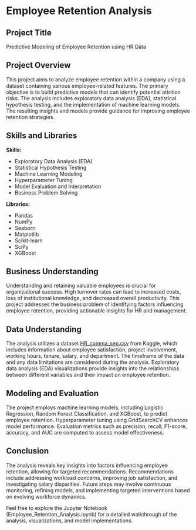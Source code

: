 # Employee Retention Analysis

## Project Title
Predictive Modeling of Employee Retention using HR Data

## Project Overview
This project aims to analyze employee retention within a company using a dataset containing various employee-related features. The primary objective is to build predictive models that can identify potential attrition risks. The analysis includes exploratory data analysis (EDA), statistical hypothesis testing, and the implementation of machine learning models. The resulting insights and models provide guidance for improving employee retention strategies.

## Skills and Libraries
**Skills:**
- Exploratory Data Analysis (EDA)
- Statistical Hypothesis Testing
- Machine Learning Modeling
- Hyperparameter Tuning
- Model Evaluation and Interpretation
- Business Problem Solving

**Libraries:**
- Pandas
- NumPy
- Seaborn
- Matplotlib
- Scikit-learn
- SciPy
- XGBoost

## Business Understanding
Understanding and retaining valuable employees is crucial for organizational success. High turnover rates can lead to increased costs, loss of institutional knowledge, and decreased overall productivity. This project addresses the business problem of identifying factors influencing employee retention, providing actionable insights for HR and management.

## Data Understanding
The analysis utilizes a dataset [HR_comma_sep.csv](https://www.kaggle.com/datasets/mfaisalqureshi/hr-analytics-and-job-prediction?select=HR_comma_sep.csv) from Kaggle, which includes information about employee satisfaction, project involvement, working hours, tenure, salary, and department. The timeframe of the data and any data limitations are considered during the analysis. Exploratory data analysis (EDA) visualizations provide insights into the relationships between different variables and their impact on employee retention.

## Modeling and Evaluation
The project employs machine learning models, including Logistic Regression, Random Forest Classification, and XGBoost, to predict employee retention. Hyperparameter tuning using GridSearchCV enhances model performance. Evaluation metrics such as precision, recall, F1-score, accuracy, and AUC are computed to assess model effectiveness.

## Conclusion
The analysis reveals key insights into factors influencing employee retention, allowing for targeted recommendations. Recommendations include addressing workload concerns, improving job satisfaction, and investigating salary disparities. Future steps may involve continuous monitoring, refining models, and implementing targeted interventions based on evolving workforce dynamics.

Feel free to explore the Jupyter Notebook (Employee_Retention_Analysis.ipynb) for a detailed walkthrough of the analysis, visualizations, and model implementations.
